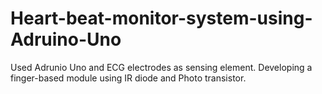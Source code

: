 # Heart-beat-monitor-system-using-Adruino-Uno
Used Adrunio Uno and ECG electrodes as sensing element. Developing a finger-based module using IR diode and Photo transistor.
